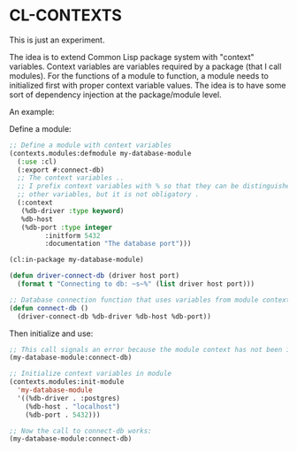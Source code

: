 # CL-CONTEXTS

This is just an experiment.

The idea is to extend Common Lisp package system with "context" variables.
Context variables are variables required by a package (that I call modules).
For the functions of a module to function, a module needs to initialized first with proper context variable values.
The idea is to have some sort of dependency injection at the package/module level.

An example:

Define a module:

```lisp
;; Define a module with context variables
(contexts.modules:defmodule my-database-module
  (:use :cl)
  (:export #:connect-db)
  ;; The context variables ..
  ;; I prefix context variables with % so that they can be distinguished from
  ;; other variables, but it is not obligatory .
  (:context
   (%db-driver :type keyword)
   %db-host
   (%db-port :type integer
	     :initform 5432
	     :documentation "The database port")))

(cl:in-package my-database-module)

(defun driver-connect-db (driver host port)
  (format t "Connecting to db: ~s~%" (list driver host port)))

;; Database connection function that uses variables from module context
(defun connect-db ()
  (driver-connect-db %db-driver %db-host %db-port))
```

Then initialize and use:
```lisp
;; This call signals an error because the module context has not been initialized yet:
(my-database-module:connect-db)

;; Initialize context variables in module
(contexts.modules:init-module
  'my-database-module
  '((%db-driver . :postgres)
    (%db-host . "localhost")
    (%db-port . 5432)))

;; Now the call to connect-db works:
(my-database-module:connect-db)
```
